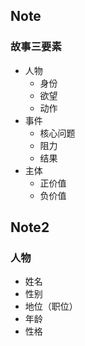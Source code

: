 ## Note
### 故事三要素
- 人物
	- 身份
	- 欲望
	- 动作
- 事件
	- 核心问题
	- 阻力
	- 结果
- 主体
	- 正价值
	- 负价值


## Note2
### 人物
- 姓名
- 性别
- 地位（职位）
- 年龄
- 性格